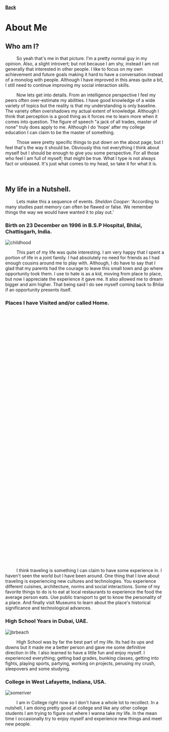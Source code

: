 [**Back**](/)

About Me
===

## Who am I?

&nbsp;&nbsp;&nbsp;&nbsp;&nbsp;&nbsp;&nbsp;&nbsp;
So yeah that's me in that picture. I'm a pretty normal guy in my opinion. Also, a slight introvert; but not because I am shy, instead I am not generally that interested in other people. I like to focus on my own achievement and future goals making it hard to have a conversation instead of a monolog with people. Although I have improved in this areas quite a bit, I still need to continue improving my social interaction skills.

&nbsp;&nbsp;&nbsp;&nbsp;&nbsp;&nbsp;&nbsp;&nbsp;
Now lets get into details. From an intelligence perspective I feel my peers often over-estimate my abilities. I have good knowledge of a wide variety of topics but the reality is that my understanding is only baseline. The variety often overshadows my actual extent of knowledge. Although I think that perception is a good thing as it forces me to learn more when it comes into question. The figure of speech "a jack of all trades, master of none" truly does apply to me. Although I do 'hope' after my college education I can claim to be the master of something.

&nbsp;&nbsp;&nbsp;&nbsp;&nbsp;&nbsp;&nbsp;&nbsp;
Those were pretty specific things to put down on the about page, but I feel that's the way it should be. Obviously this not everything I think about myself but I should be enough to give you some perspective. For all those who feel I am full of myself; that might be true. What I type is not always fact or unbiased. It's just what comes to my head, so take it for what it is.

&nbsp;&nbsp;&nbsp;&nbsp;&nbsp;&nbsp;&nbsp;&nbsp;

## My life in a Nutshell.

&nbsp;&nbsp;&nbsp;&nbsp;&nbsp;&nbsp;&nbsp;&nbsp;
Lets make this a sequence of events. *Sheldon Cooper:* 'According to many studies past memory can often be flawed or false. We remember things the way we would have wanted it to play out.'

### Birth on 23 December on 1996 in B.S.P Hospital, Bhilai, Chattisgarh, India.

![childhood](https://scontent-ort2-1.xx.fbcdn.net/v/t1.0-9/10845965_10202615536784718_25816546873617145_n.jpg?oh=b55c254e545b8ebb9bdb46b149613b8f&oe=5AC21EDF "I am the cute baby in the middle.")

&nbsp;&nbsp;&nbsp;&nbsp;&nbsp;&nbsp;&nbsp;&nbsp;
This part of my life was quite interesting. I am very happy that I spent a portion of life in a joint family. I had absolutely no need for friends as I had enough cousins around me to play with. Although, I do have to say that I glad that my parents had the courage to leave this small town and go where opportunity took them. I use to hate is as a kid, moving from place to place, but now I appreciate the experience it gave me. It also allowed me to dream bigger and aim higher. That being said I do see myself coming back to Bhilai if an opportunity presents itself.

### Places I have Visited and/or called Home.

<!--- Import Scripts --->
<script src="https://www.amcharts.com/lib/3/ammap.js" type="text/javascript"></script>
<script src="https://www.amcharts.com/lib/3/maps/js/worldHigh.js" type="text/javascript"></script>
<script src="https://www.amcharts.com/lib/3/themes/dark.js" type="text/javascript"></script>

<!--- Create Division (Fix Centering Issues) --->
<div id="mapdiv" style="width: 100%; height: 800px;"></div>

<!--- Custom Script --->
<script type="text/javascript">
  // Object Def
  var map = AmCharts.makeChart("mapdiv",{

    // Map Settings
    type: "map",
    theme: "dark",
    projection: "eckert5",
    panEventsEnabled : true,
    backgroundColor : "#FDFDFD",
    backgroundAlpha : 0,
    zoomControl: {
      zoomControlEnabled : false
    },

    // Country Selection
    dataProvider : {
      map : "worldHigh",
      getAreasFromMap : true,
      areas : [
	       {"id": "FR", "showAsSelected": true},
	       {"id": "DE", "showAsSelected": true},
	       {"id": "IT", "showAsSelected": true},
	       {"id": "CH", "showAsSelected": true},
	       {"id": "GB", "showAsSelected": true},
	       {"id": "MX", "showAsSelected": true},
	       {"id": "US", "showAsSelected": true},
	       {"id": "EG", "showAsSelected": true},
	       {"id": "CN", "showAsSelected": true},
	       {"id": "IN", "showAsSelected": true},
	       {"id": "JO", "showAsSelected": true},
	       {"id": "KW", "showAsSelected": true},
	       {"id": "LB", "showAsSelected": true},
	       {"id": "NP", "showAsSelected": true},
	       {"id": "OM", "showAsSelected": true},
	       {"id": "QA", "showAsSelected": true},
	       {"id": "SG", "showAsSelected": true},
	       {"id": "SY", "showAsSelected": true},
         {"id": "TR", "showAsSelected": true},
	       {"id": "AE", "showAsSelected": true}
      ]
    },

    // Country Settings
    areasSettings : {
      autoZoom : true,
      color : "#B4B4B7",
      colorSolid : "#000000",
      selectedColor : "#000000",
      outlineColor : "#FDFDFD",
      rollOverColor : "#000000",
      rollOverOutlineColor : "#FDFDFD"
    }
  });
</script>

&nbsp;&nbsp;&nbsp;&nbsp;&nbsp;&nbsp;&nbsp;&nbsp;
I think traveling is something I can claim to have some experience in. I haven't seen the world but I have been around. One thing that I love about traveling is experiencing new cultures and technologies. You experience different cuisines, architecture, norms and social interactions. Some of my favorite things to do is to eat at local restaurants to experience the food the average person eats. Use public transport to get to know the personality of a place. And finally visit Museums to learn about the place's historical significance and technological advances.

### High School Years in Dubai, UAE.

![jbrbeach](https://scontent-ort2-1.xx.fbcdn.net/v/t1.0-9/10626504_285696288291574_428361961027437700_n.jpg?oh=47f61d2b35ef8f257363293d1d71913e&oe=5AB07297 "Visit to the Beach with my BFFs. BTW, I am the person on the top.")

&nbsp;&nbsp;&nbsp;&nbsp;&nbsp;&nbsp;&nbsp;&nbsp;
High School was by far the best part of my life. Its had its ups and downs but it made me a better person and gave me some definitive direction in life. I also learned to have a little fun and enjoy myself. I experienced everything; getting bad grades, bunking classes, getting into fights, playing sports, partying, working on projects, perusing my crush, sleepovers and some studying.

### College in West Lafayette, Indiana, USA.

![someriver](https://scontent-ort2-1.xx.fbcdn.net/v/t1.0-9/14611071_10206292075055877_1205835522742700599_n.jpg?oh=c6d1e0562258667c82155667ad41890b&oe=5AB69096 "River Rafting with my friend Harsh. We flipped the boat few moments after this picture.")

&nbsp;&nbsp;&nbsp;&nbsp;&nbsp;&nbsp;&nbsp;&nbsp;
I am in College right now so I don't have a whole lot to recollect. In a nutshell, I am doing pretty good at college and like any other college students I am trying to figure out where I wanna take my life. In the mean time I occasionally try to enjoy myself and experience new things and meet new people.
